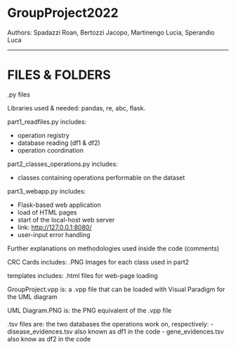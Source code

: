 # GroupProject2022
Authors: Spadazzi Roan, Bertozzi Jacopo, Martinengo Lucia, Sperandio Luca

-------------------------------------------------------------------------
# FILES & FOLDERS

.py files

Libraries used & needed: pandas, re, abc, flask.

part1_readfiles.py includes:
  - operation registry
  - database reading (df1 & df2)
  - operation coordination

part2_classes_operations.py includes:
  - classes containing operations performable on the dataset
  
 part3_webapp.py includes:
  - Flask-based web application
  - load of HTML pages
  - start of the local-host web server
  - link: http://127.0.0.1:8080/
  - user-input error handling

Further explanations on methodologies used inside the code (comments)

CRC Cards includes:
  .PNG Images for each class used in part2

templates includes:
  .html files for web-page loading

GroupProject.vpp is:
  a .vpp file that can be loaded with Visual Paradigm for the UML diagram

UML Diagram.PNG is:
  the PNG equivalent of the .vpp file
  
.tsv files are:
  the two databases the operations work on, respectively:
    - disease_evidences.tsv also known as df1 in the code
    - gene_evidences.tsv also know as df2 in the code

